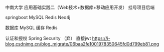 中南大学 应用基础实践二（Web技术+数据库+移动应用开发） 挂号项目后端

springboot
MySQL
Redis
Neo4j

数据库 MySQL
缓存 Redis

认证和授权 Spring Security （弃） 直接jwt
https://i-blog.csdnimg.cn/blog_migrate/06baa2fe1001978350645fd0d799eb81.png